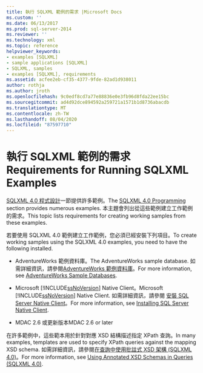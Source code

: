 ```yaml
---
title: 執行 SQLXML 範例的需求 |Microsoft Docs
ms.custom: ''
ms.date: 06/13/2017
ms.prod: sql-server-2014
ms.reviewer: ''
ms.technology: xml
ms.topic: reference
helpviewer_keywords:
- examples [SQLXML]
- sample applications [SQLXML]
- SQLXML, samples
- examples [SQLXML], requirements
ms.assetid: acfee2eb-cf35-4377-9fde-82ad1d938011
author: rothja
ms.author: jroth
ms.openlocfilehash: 9c0edf8cd7a77e88836e0e3fb96d8fda22ee15bc
ms.sourcegitcommit: ad4d92dce894592a259721a1571b1d8736abacdb
ms.translationtype: MT
ms.contentlocale: zh-TW
ms.lasthandoff: 08/04/2020
ms.locfileid: "87597710"
---
```

# <a name="requirements-for-running-sqlxml-examples"></a><span data-ttu-id="79711-102">執行 SQLXML 範例的需求</span><span class="sxs-lookup"><span data-stu-id="79711-102">Requirements for Running SQLXML Examples</span></span>
  <span data-ttu-id="79711-103">[SQLXML 4.0 程式設計](sqlxml-4-0-programming-concepts.md)一節提供許多範例。</span><span class="sxs-lookup"><span data-stu-id="79711-103">The [SQLXML 4.0 Programming](sqlxml-4-0-programming-concepts.md) section provides numerous examples.</span></span> <span data-ttu-id="79711-104">本主題會列出從這些範例建立工作範例的需求。</span><span class="sxs-lookup"><span data-stu-id="79711-104">This topic lists requirements for creating working samples from these examples.</span></span>  
  
 <span data-ttu-id="79711-105">若要使用 SQLXML 4.0 範例建立工作範例，您必須已經安裝下列項目。</span><span class="sxs-lookup"><span data-stu-id="79711-105">To create working samples using the SQLXML 4.0 examples, you need to have the following installed.</span></span>  
  
-   <span data-ttu-id="79711-106">AdventureWorks 範例資料庫。</span><span class="sxs-lookup"><span data-stu-id="79711-106">The AdventureWorks sample database.</span></span> <span data-ttu-id="79711-107">如需詳細資訊，請參閱[AdventureWorks 範例資料庫](https://msftdbprodsamples.codeplex.com/)。</span><span class="sxs-lookup"><span data-stu-id="79711-107">For more information, see [AdventureWorks Sample Databases](https://msftdbprodsamples.codeplex.com/).</span></span>  
  
-   <span data-ttu-id="79711-108">Microsoft [!INCLUDE[ssNoVersion](../../includes/ssnoversion-md.md)] Native Client。</span><span class="sxs-lookup"><span data-stu-id="79711-108">Microsoft [!INCLUDE[ssNoVersion](../../includes/ssnoversion-md.md)] Native Client.</span></span> <span data-ttu-id="79711-109">如需詳細資訊，請參閱 [安裝 SQL Server Native Client](../native-client/applications/installing-sql-server-native-client.md)。</span><span class="sxs-lookup"><span data-stu-id="79711-109">For more information, see [Installing SQL Server Native Client](../native-client/applications/installing-sql-server-native-client.md).</span></span>  
  
-   <span data-ttu-id="79711-110">MDAC 2.6 或更新版本</span><span class="sxs-lookup"><span data-stu-id="79711-110">MDAC 2.6 or later</span></span>  
  
 <span data-ttu-id="79711-111">在許多範例中，這些範本用於針對對應 XSD 結構描述指定 XPath 查詢。</span><span class="sxs-lookup"><span data-stu-id="79711-111">In many examples, templates are used to specify XPath queries against the mapping XSD schema.</span></span> <span data-ttu-id="79711-112">如需詳細資訊，請參閱[在查詢中使用批註式 XSD 架構 &#40;SQLXML 4.0&#41;](annotated-xsd-schemas/using-annotated-xsd-schemas-in-queries-sqlxml-4-0.md)。</span><span class="sxs-lookup"><span data-stu-id="79711-112">For more information, see [Using Annotated XSD Schemas in Queries &#40;SQLXML 4.0&#41;](annotated-xsd-schemas/using-annotated-xsd-schemas-in-queries-sqlxml-4-0.md).</span></span>  
  
